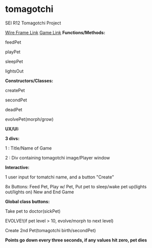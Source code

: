 # tomagotchi
SEI R12 Tomagotchi Project

[Wire Frame Link](https://rednetservices.com/tomagotchi/images/WireFrame.jpg)
[Game Link](https://rednetservices.com/tomagotchi)
<b>Functions/Methods:</b>

feedPet

playPet

sleepPet

lightsOut


<b>Constructors/Classes:</b>

createPet

secondPet

deadPet

evolvePet(morph/grow)


<b>UX/UI:</b>

<b>3 divs:</b>

1 : Title/Name of Game

2 : Div containing tomagotchi image/Player window


<b>Interactive:</b>

1 user input for tomatchi name, and a button "Create"

8x Buttons: Feed Pet, Play w/ Pet, Put pet to sleep/wake pet up(lights out/lights on)
New and End Game

<b>Global class buttons:</b>

Take pet to doctor(sickPet)

EVOLVE!(if pet level > 10, evolve/morph to next level)

Create 2nd Pet(tomagotchi birth/secondPet)

<b>Points go down every three seconds, if any values hit zero, pet dies</b>

